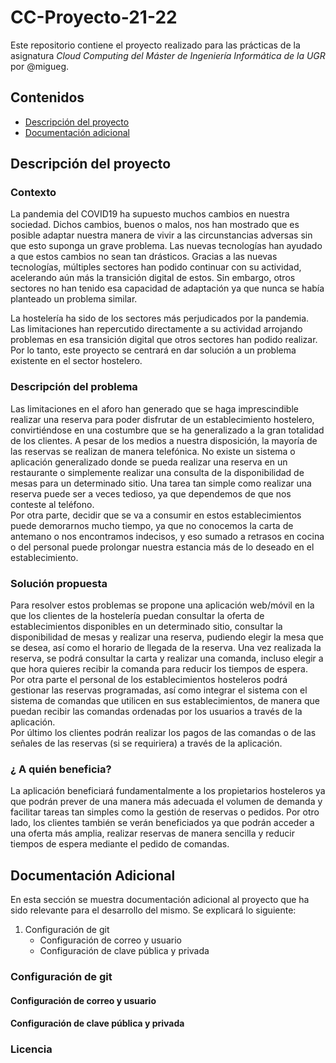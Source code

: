 # CC-Proyecto-21-22

Este repositorio contiene el proyecto realizado para las prácticas de la asignatura *Cloud Computing del Máster de Ingeniería Informática de la UGR* por @migueg.


## Contenidos

* [Descripción del proyecto](#item1)
* [Documentación adicional](#Additional)

<a name="item1"></a>
## Descripción del proyecto 

### Contexto


La pandemia del COVID19 ha supuesto muchos cambios en nuestra sociedad. Dichos cambios, buenos o malos, nos han mostrado que es posible adaptar nuestra manera de vivir a las circunstancias adversas sin que esto suponga un grave problema. Las nuevas tecnologías han ayudado a que estos cambios no sean tan drásticos. Gracias a las nuevas tecnologías, múltiples sectores han podido continuar con su actividad, acelerando aún más la transición digital de estos. Sin embargo, otros sectores no han tenido esa capacidad de adaptación ya que nunca se había planteado un problema similar.  

 
La hostelería ha sido de los sectores más perjudicados por la pandemia. Las limitaciones han repercutido directamente a su actividad arrojando problemas en esa transición digital que otros sectores han podido realizar. Por lo tanto, este proyecto se centrará en dar solución a un problema existente en el sector hostelero.  



### Descripción del problema

Las limitaciones en el aforo han generado que se haga imprescindible realizar una reserva para poder disfrutar de un establecimiento hostelero, convirtiéndose en una costumbre que se ha generalizado a la gran totalidad de los clientes. A pesar de los medios a nuestra disposición, la mayoría de las reservas se realizan de manera telefónica. No existe un sistema o aplicación generalizado donde se pueda realizar una reserva en un restaurante o simplemente realizar una consulta de la disponibilidad de mesas para un determinado sitio. Una tarea tan simple como realizar una reserva puede ser a veces tedioso, ya que dependemos de que nos conteste al teléfono.  
Por otra parte, decidir que se va a consumir en estos establecimientos puede demorarnos mucho tiempo, ya que no conocemos la carta de antemano o nos encontramos indecisos, y eso sumado a retrasos en cocina o del personal puede prolongar nuestra estancia más de lo deseado en el establecimiento.  


### Solución propuesta


Para resolver estos problemas se propone una aplicación web/móvil en la que los clientes de la hostelería puedan consultar la oferta de establecimientos disponibles en un determinado sitio, consultar la disponibilidad de mesas y realizar una reserva, pudiendo elegir la mesa que se desea, así como el horario de llegada de la reserva. Una vez realizada la reserva, se podrá consultar la carta y realizar una comanda, incluso elegir a que hora quieres recibir la comanda para reducir los tiempos de espera.  
Por otra parte el personal de los establecimientos hosteleros podrá gestionar las reservas programadas, así como integrar el sistema con el sistema de comandas que utilicen en sus establecimientos, de manera que puedan recibir las comandas ordenadas por los usuarios a través de la aplicación.  
Por último los clientes podrán realizar los pagos de las comandas o de las señales de las reservas (si se requiriera) a través de la aplicación.  

### ¿ A quién beneficia?


La aplicación beneficiará fundamentalmente a los propietarios hosteleros ya que podrán prever de una manera más adecuada el volumen de demanda y facilitar tareas tan simples como la gestión de reservas o pedidos. Por otro lado, los clientes también se verán beneficiados ya que podrán acceder a una oferta más amplia, realizar reservas de manera sencilla y reducir tiempos de espera mediante el pedido de comandas.  


<a name="Additional"></a>
## Documentación Adicional

En esta sección se muestra documentación adicional al proyecto que ha sido relevante para el desarrollo del mismo. Se explicará lo siguiente:

1. Configuración de git
	* Configuración de correo y usuario
	* Configuración de clave pública y privada
	
### Configuración de git

#### Configuración de correo y usuario


#### Configuración de clave pública y privada

### Licencia
